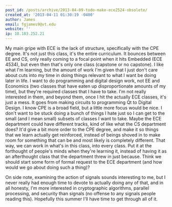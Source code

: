 ```yaml
---
post_id: /posts/archive/2013-04-09-todo-make-ece2524-obsolete/
created_at: '2013-04-11 01:30:19 -0400'
author: James
email: fgjames9@vt.edu
website: ''
ip: 10.183.252.21
---
```


My main gripe with ECE is the lack of structure, specifically with the CPE degree. It's not just this class, it's the entire curriculum. It bounces between EE and CS, only really coming to a focal point when it hits Embedded (ECE 4534), but even then that's only one class (capstone or no capstone). I like what I'm learning, but the amount of work I'm given that I just don't care about cuts into my time in doing things relevant to what I want be doing later in life. I want to do programming and digital design work, not EE and Economics (two classes that have eaten up disproportionate amounts of my time), but they're required classes that I have to take. I'm not really interested in them, and beyond them, once I hit the actually ECE classes, it's just a mess. It goes from making circuits to programming Qt to Digital Design. I know CPE is a broad field, but a little more focus would be nice. I don't want to be stuck doing a bunch of things I hate just so I can get to the small (and I mean small) subsets of classes I want to take. Maybe the ECE department could have different tracks, kind of like what the CS department does? It'd give a bit more order to the CPE degree, and make it so things that we learn actually get reinforced, instead of beings shoved in to make room for something that can be and most likely is completely different. That way, we can work in what's in this class, into every class. Put it at the forthought of people's minds when they're learning it, instead of having it as an afterthought class that the department threw in just because. Think we should start some form of formal request to the ECE department (and how would we go about doing such a thing)?

On side note, examining the action of signals sounds interesting to me, but I never really had enough time to devote to actually doing any of that, and in all honesty, I'm more interested in cryptographic algorithms, parallel processing, and security than signals (no offense to any signals people reading this). Hopefully this summer I'll have time to get through all of it.
